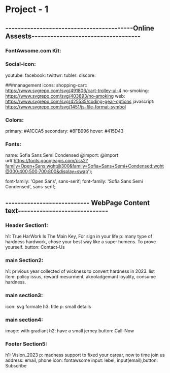 # Project - 1

## -----------------------------------------Online Assests-----------------------------------

### FontAwsome.com Kit:

<script src="https://kit.fontawesome.com/fontawsome" crossorigin="anonymous"></script>
<!-- this link is not a real link go to fontawsome and collect yout kit -->

### Social-icon:

youtube: <i class="fa-brands fa-youtube"></i>
facebook: <i class="fa-brands fa-facebook-f"></i>
twittwr: <i class="fa-brands fa-twitter"></i>
tubler: <i class="fa-solid fa-umbrella"></i>
discore: <i class="fa-brands fa-discord"></i>

###management icons:
shopping-cart: https://www.svgrepo.com/svg/491806/cart-trolley-ui-4
no-smoking: https://www.svgrepo.com/svg/403893/no-smoking
web: https://www.svgrepo.com/svg/425535/coding-gear-options
javascript: https://www.svgrepo.com/svg/1451/js-file-format-symbol

### Colors:

primary: #A1CCA5
secondary: #8FB996
hover: #415D43

### Fonts:

name: Sofia Sans Semi Condensed
@import: @import url('https://fonts.googleapis.com/css2?family=Open+Sans:wght@300&family=Sofia+Sans+Semi+Condensed:wght@300;400;500;700;800&display=swap');

font-family: 'Open Sans', sans-serif;
font-family: 'Sofia Sans Semi Condensed', sans-serif;

## --------------------------- WebPage Content text-----------------------------

### Header Section1:

h1: True HarWork Is The Main Key, For sign in your life
p: many type of hardness hardwork, chose your best way like a super humens. To prove yourself.
button: Contact-Us

### main Section2:

h1: privious year collected of wickness to convert hardness in 2023.
list item: policy issus, reward mesurment, aknoladgemant loyality, consume hardness.

### main section3:

icon: svg formate
h3: title
p: small details

### main section4:

image: with gradiant
h2: have a small jerney
button: Call-Now

### Footer Section5:

h1: Vision_2023
p: madness support to fixed your carear, now to time join us
address: email, phone
icon: fontawsome
input: lebel, input(email),button: Subscribe
